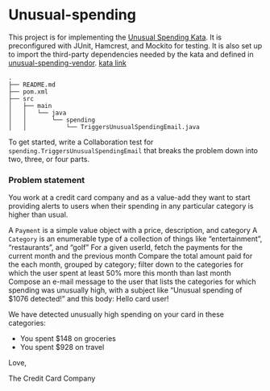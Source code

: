 # Unusual-spending

This project is for implementing the [Unusual Spending
Kata](https://github.com/testdouble/contributing-tests/wiki/Unusual-Spending-Kata).
It is preconfigured with JUnit, Hamcrest, and Mockito for testing. It is also
set up to import the third-party dependencies needed by the kata and defined in
[unusual-spending-vendor](./src/main/java).
[kata link](https://kata-log.rocks/unusual-spending-kata)

```
.
├── README.md
├── pom.xml
├── src
│   ├── main
│   │   └── java
│   │       └── spending
│   │           └── TriggersUnusualSpendingEmail.java
```

To get started, write a Collaboration test for
`spending.TriggersUnusualSpendingEmail` that breaks the problem down into two,
three, or four parts.


### Problem statement

You work at a credit card company and as a value-add they want to start providing alerts to users when their spending 
in any particular category is higher than usual.

A `Payment` is a simple value object with a price, description, and category
A `Category` is an enumerable type of a collection of things like “entertainment”, “restaurants”, and “golf”
For a given userId, fetch the payments for the current month and the previous month
Compare the total amount paid for the each month, grouped by category; filter down to the categories for which the 
user spent at least 50% more this month than last month
Compose an e-mail message to the user that lists the categories for which spending was unusually high,
with a subject like “Unusual spending of $1076 detected!” and this body:
Hello card user!

We have detected unusually high spending on your card in these categories:

* You spent $148 on groceries
* You spent $928 on travel

Love,

The Credit Card Company